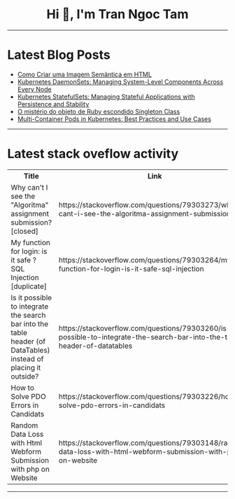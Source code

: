 <h1 align="center">Hi 👋, I'm Tran Ngoc Tam</h1>

---

# Latest Blog Posts 
<!-- BLOG-POST-LIST:START -->
- [Como Criar uma Imagem Semântica em HTML](https://dev.to/udanielnogueira/como-criar-uma-imagem-semantica-em-html-5h6o)
- [Kubernetes DaemonSets: Managing System-Level Components Across Every Node](https://dev.to/abhay_yt_52a8e72b213be229/kubernetes-daemonsets-managing-system-level-components-across-every-node-4d32)
- [Kubernetes StatefulSets: Managing Stateful Applications with Persistence and Stability](https://dev.to/abhay_yt_52a8e72b213be229/kubernetes-statefulsets-managing-stateful-applications-with-persistence-and-stability-18od)
- [O mistério do objeto de Ruby escondido Singleton Class](https://dev.to/jmouradeveloper/o-misterio-do-objeto-de-ruby-escondido-singleton-class-3fi4)
- [Multi-Container Pods in Kubernetes: Best Practices and Use Cases](https://dev.to/abhay_yt_52a8e72b213be229/multi-container-pods-in-kubernetes-best-practices-and-use-cases-27kp)
<!-- BLOG-POST-LIST:END -->

---

# Latest stack oveflow activity
<table>
  <tr><th>Title</th><th>Link</th></tr>
  <!-- STACKOVERFLOW:START --><tr><td>Why can&#39;t I see the &quot;Algoritma&quot; assignment submission? [closed]</td><td>https://stackoverflow.com/questions/79303273/why-cant-i-see-the-algoritma-assignment-submission</td></tr><tr><td>My function for login: is it safe ? SQL Injection [duplicate]</td><td>https://stackoverflow.com/questions/79303264/my-function-for-login-is-it-safe-sql-injection</td></tr><tr><td>Is it possible to integrate the search bar into the table header &lpar;of DataTables&rpar; instead of placing it outside?</td><td>https://stackoverflow.com/questions/79303260/is-it-possible-to-integrate-the-search-bar-into-the-table-header-of-datatables</td></tr><tr><td>How to Solve PDO Errors in Candidats</td><td>https://stackoverflow.com/questions/79303226/how-to-solve-pdo-errors-in-candidats</td></tr><tr><td>Random Data Loss with Html Webform Submission with php on Website</td><td>https://stackoverflow.com/questions/79303148/random-data-loss-with-html-webform-submission-with-php-on-website</td></tr><!-- STACKOVERFLOW:END -->
</table>

---


